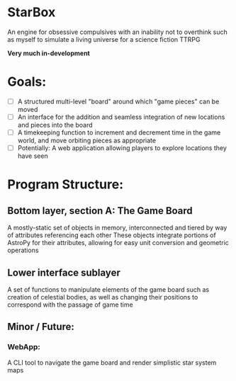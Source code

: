 # StarBox
An engine for obsessive compulsives with an inability not to overthink such as myself to simulate a living universe for a science fiction TTRPG

**Very much in-development**

# Goals:
- [ ] A structured multi-level "board" around which "game pieces" can be moved
- [ ] An interface for the addition and seamless integration of new locations and pieces into the board
- [ ] A timekeeping function to increment and decrement time in the game world, and move orbiting pieces as appropriate
- [ ] Potentially: A web application allowing players to explore locations they have seen

# Program Structure:

## Bottom layer, section A: The Game Board
A mostly-static set of objects in memory, interconnected and tiered by way of attributes referencing each other
These objects integrate portions of AstroPy for their attributes, allowing for easy unit conversion and geometric operations

## Lower interface sublayer
A set of functions to manipulate elements of the game board such as creation of celestial bodies, as well as changing their positions to correspond with the passage of game time


## Minor / Future:

### WebApp:
A CLI tool to navigate the game board and render simplistic star system maps
